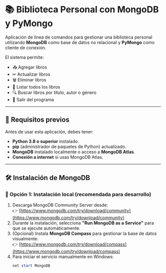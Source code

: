 # 📚 Biblioteca Personal con MongoDB y PyMongo

Aplicación de línea de comandos para gestionar una biblioteca personal utilizando **MongoDB** como base de datos no relacional y **PyMongo** como cliente de conexión.

El sistema permite:
- 📥 Agregar libros
- ✏ Actualizar libros
- 🗑 Eliminar libros
- 📜 Listar todos los libros
- 🔍 Buscar libros por título, autor o género
- 🚪 Salir del programa

---

## 📌 Requisitos previos

Antes de usar esta aplicación, debes tener:

- **Python 3.8 o superior** instalado.
- **pip** (administrador de paquetes de Python) actualizado.
- **MongoDB** instalado localmente o acceso a **MongoDB Atlas**.
- **Conexión a internet** si usas MongoDB Atlas.

---

## 🛠 Instalación de MongoDB

### 🔹 Opción 1: Instalación local (recomendada para desarrollo)
1. Descarga MongoDB Community Server desde:  
   👉 [https://www.mongodb.com/try/download/community](https://www.mongodb.com/try/download/community)
2. Durante la instalación, selecciona **"Run MongoDB as a Service"** para que se ejecute automáticamente.
3. (Opcional) Instala **MongoDB Compass** para gestionar la base de datos visualmente:  
   👉 [https://www.mongodb.com/try/download/compass](https://www.mongodb.com/try/download/compass)
4. Para iniciar el servicio manualmente en Windows:
   ```powershell
   net start MongoDB
